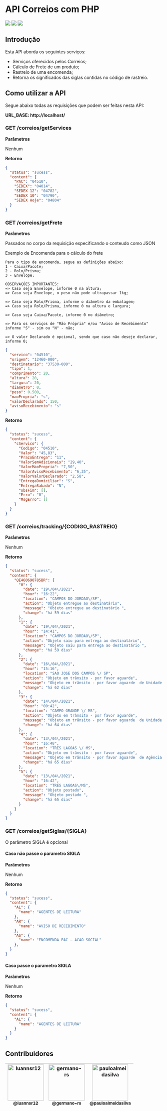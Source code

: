 

# API Correios com PHP

[![](https://img.shields.io/github/contributors/luannsr12/correios-rastreio.svg?style=flat-square)](https://github.com/luannsr12/correios-rastreio/graphs/contributors)
[![](https://badges.pufler.dev/updated/luannsr12/correios-rastreio)](https://github.com/luannsr12/correios-rastreio)
[![](https://badges.pufler.dev/visits/luannsr12/correios-rastreio)](https://github.com/luannsr12/correios-rastreio)

## Introdução

Esta API aborda os seguintes serviços:

* Serviços oferecidos pelos Correios;
* Cálculo de Frete de um produto;
* Rastreio de uma encomenda;
* Retorna os significados das siglas contidas no código de rastreio.

## Como utilizar a API

Segue abaixo todas as requisições que podem ser feitas nesta API:

**URL_BASE: http://localhost/**

### GET /correios/getServices

**Parâmetros**

Nenhum

**Retorno**

```json
{
  "status": "sucess",
  "content": {
    "PAC": "04510",
    "SEDEX": "04014",
    "SEDEX 12": "04782",
    "SEDEX 10": "04790",
    "SEDEX Hoje": "04804"
  }
}
```

### GET /correios/getFrete

**Parâmetros**

Passados no corpo da requisição especificando o conteudo como JSON

Exemplo de Encomenda para o cálculo do frete
```
Para o tipo de encomenda, segue as definições abaixo:
1 - Caixa/Pacote;
2 - Rolo/Prisma;
3 - Envelope;

OBSERVAÇÔES IMPORTANTES:
=> Caso seja Envelope, informe 0 na altura;
=> Caso seja Envelope, o peso não pode ultrapassar 1kg;

=> Caso seja Rolo/Prisma, informe o diâmetro da embalagem;
=> Caso seja Rolo/Prisma, informe 0 na altura e largura;

=> Caso seja Caixa/Pacote, informe 0 no diâmetro;

=> Para os serviços de "Mão Própria" e/ou "Aviso de Recebimento" informe "S" - sim ou "N" - não;

=> O valor Declarado é opcional, sendo que caso não deseje declarar, informe 0;
```

```json
{
  "servico": "04510",
  "origem": "12460-000",
  "destinatario": "37530-000",
  "tipo": 1,
  "comprimento": 20,
  "altura": 20,
  "largura": 20,
  "diametro": 0,
  "peso": 0.500,
  "maoPropria": "s",
  "valorDeclarado": 150,
  "avisoRecebimento": "s"
}
```

**Retorno**

```json
{
  "status": "sucess",
  "content": {
    "cServico": {
      "Codigo": "04510",
      "Valor": "45,83",
      "PrazoEntrega": "11",
      "ValorSemAdicionais": "29,40",
      "ValorMaoPropria": "7,50",
      "ValorAvisoRecebimento": "6,35",
      "ValorValorDeclarado": "2,58",
      "EntregaDomiciliar": "S",
      "EntregaSabado": "N",
      "obsFim": [],
      "Erro": "0",
      "MsgErro": []
    }
  }
}
```

### GET /correios/tracking/{CODIGO_RASTREIO}

**Parâmetros**

Nenhum

**Retorno**

```json
{
  "status": "sucess",
  "content": {
    "QE460690785BR": {
      "0": {
        "date": "19\/04\/2021",
        "hour": "16:22",
        "location": "CAMPOS DO JORDAO\/SP",
        "action": "Objeto entregue ao destinatário",
        "message": "Objeto entregue ao destinatário ",
        "change": "há 59 dias"
      },
      "1": {
        "date": "19\/04\/2021",
        "hour": "14:41",
        "location": "CAMPOS DO JORDAO\/SP",
        "action": "Objeto saiu para entrega ao destinatário",
        "message": "Objeto saiu para entrega ao destinatário ",
        "change": "há 59 dias"
      },
      "2": {
        "date": "16\/04\/2021",
        "hour": "15:16",
        "location": "SAO JOSE DOS CAMPOS \/ SP",
        "action": "Objeto em trânsito - por favor aguarde",
        "message": "Objeto em trânsito - por favor aguarde  de Unidade de Tratamento em SAO JOSE DOS CAMPOS \/ SP para Unidade de Distribuição em CAMPOS DO JORDAO \/ SP",
        "change": "há 62 dias"
      },
      "3": {
        "date": "14\/04\/2021",
        "hour": "00:42",
        "location": "CAMPO GRANDE \/ MS",
        "action": "Objeto em trânsito - por favor aguarde",
        "message": "Objeto em trânsito - por favor aguarde  de Unidade de Tratamento em CAMPO GRANDE \/ MS para Unidade de Tratamento em SAO JOSE DOS CAMPOS \/ SP",
        "change": "há 64 dias"
      },
      "4": {
        "date": "13\/04\/2021",
        "hour": "16:48",
        "location": "TRES LAGOAS \/ MS",
        "action": "Objeto em trânsito - por favor aguarde",
        "message": "Objeto em trânsito - por favor aguarde  de Agência dos Correios em TRES LAGOAS \/ MS para Unidade de Tratamento em CAMPO GRANDE \/ MS",
        "change": "há 65 dias"
      },
      "5": {
        "date": "13\/04\/2021",
        "hour": "16:42",
        "location": "TRES LAGOAS\/MS",
        "action": "Objeto postado",
        "message": "Objeto postado ",
        "change": "há 65 dias"
      }
    }
  }
}
```

### GET /correios/getSiglas/{SIGLA}

O parâmetro SIGLA é opcional

#### Caso não passe o parametro SIGLA

**Parâmetros**

Nenhum

**Retorno**

```json
{
  "status": "sucess",
  "content": {
    "AL": {
      "name": "AGENTES DE LEITURA"
    },
    "AR": {
      "name": "AVISO DE RECEBIMENTO"
    },
    "AS": {
      "name": "ENCOMENDA PAC – ACAO SOCIAL"
    },
  }
}
```

#### Caso passe o parametro SIGLA

**Parâmetros**

Nenhum

**Retorno**

```json
{
  "status": "sucess",
  "content": {
    "AL": {
      "name": "AGENTES DE LEITURA"
    }
  }
}
```


## Contribuidores

| [<img alt="luannsr12" src="https://github.com/luannsr12.png?size=115" width="115"><br><sub>@luannsr12</sub>](https://github.com/luannsr12) | [<img alt="germano-rs" src="https://github.com/germano-rs.png?size=115" width="115"><br><sub>@germano-rs</sub>](https://github.com/germano-rs) | [<img alt="pauloalmeidasilva" src="https://github.com/pauloalmeidasilva.png?size=115" width="115"><br><sub>@pauloalmeidasilva</sub>](https://github.com/pauloalmeidasilva) |
| :---: |:---: |:---: 
